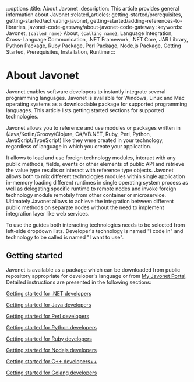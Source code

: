 :::options
:title: About Javonet
:description: This article provides general information about Javonet
:related_articles: getting-started/prerequisites, getting-started/activating-javonet, getting-started/adding-references-to-libraries, javonet-code-gateway/about-javonet-code-gateway
:keywords: Javonet, `{called_name}` About, `{calling_name}`, Language Integration, Cross-Language Communication, .NET Framework, .NET Core, JAR Library, Python Package, Ruby Package, Perl Package, Node.js Package, Getting Started, Prerequisites, Installation, Runtime
:::

# About Javonet  
  
Javonet enables software developers to instantly integrate several programming languages. Javonet is available for Windows, Linux and Mac operating systems as a downloadable package for supported programming languages. This article lists getting started sections for supported technologies.  
  
Javonet allows you to reference and use modules or packages written in (Java/Kotlin/Groovy/Clojure, C#/VB.NET, Ruby, Perl, Python, JavaScript/TypeScript) like they were created in your technology, regardless of language in which you create your application.  
  
It allows to load and use foreign technology modules, interact with any public methods, fields, events or other elements of public API and retrieve the value type results or interact with reference type objects. Javonet allows both to mix different technologies modules within single application in-memory loading different runtimes in single operating system process as well as delegating specific runtime to remote nodes and invoke foreign technology module remotely from other container or microservice. Ultimately Javonet allows to achieve the integration between different public methods on separate nodes without the need to implement integration layer like web services.  
  
To use the guides both interacting technologies needs to be selected from left-side dropdown lists. Developer's technology is named "I code in" and technology to be called is named "I want to use".  
  
## Getting started  
  
Javonet is available as a package which can be downloaded from public repository appropriate for developer's language or from [My Javonet Portal](https://my.javonet.com). Detailed instructions are presented in the following sections:  
  
[Getting started for .NET developers](/guides/v2/csharp/`{called_technology}`/getting-started/getting-started-dotnet)  
  
[Getting started for Java developers](/guides/v2/java/`{called_technology}`/getting-started/getting-started-java)  
  
[Getting started for Perl developers](/guides/v2/perl/`{called_technology}`/getting-started/getting-started-perl)  
  
[Getting started for Python developers](/guides/v2/python/`{called_technology}`/getting-started/getting-started-python)  
  
[Getting started for Ruby developers](/guides/v2/ruby/`{called_technology}`/getting-started/getting-started-ruby)  
  
[Getting started for Nodejs developers](/guides/v2/javascript/`{called_technology}`/getting-started/getting-started-nodejs)  
  
[Getting started for C++ developers++](/guides/v2/cpp/`{called_technology}`/getting-started/getting-started-cpp)  
  
[Getting started for Golang developers](/guides/v2/golang/`{called_technology}`/getting-started/getting-started-golang)
  